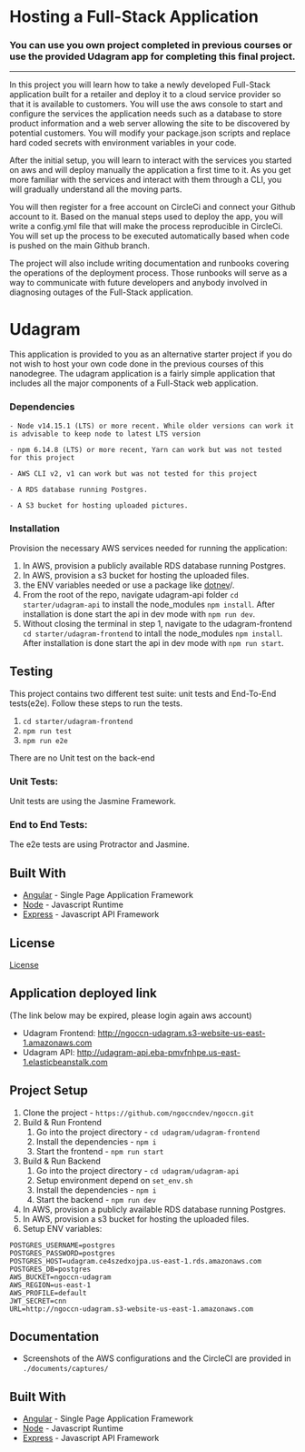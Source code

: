 # Hosting a Full-Stack Application

### **You can use you own project completed in previous courses or use the provided Udagram app for completing this final project.**

---

In this project you will learn how to take a newly developed Full-Stack application built for a retailer and deploy it to a cloud service provider so that it is available to customers. You will use the aws console to start and configure the services the application needs such as a database to store product information and a web server allowing the site to be discovered by potential customers. You will modify your package.json scripts and replace hard coded secrets with environment variables in your code.

After the initial setup, you will learn to interact with the services you started on aws and will deploy manually the application a first time to it. As you get more familiar with the services and interact with them through a CLI, you will gradually understand all the moving parts.

You will then register for a free account on CircleCi and connect your Github account to it. Based on the manual steps used to deploy the app, you will write a config.yml file that will make the process reproducible in CircleCi. You will set up the process to be executed automatically based when code is pushed on the main Github branch.

The project will also include writing documentation and runbooks covering the operations of the deployment process. Those runbooks will serve as a way to communicate with future developers and anybody involved in diagnosing outages of the Full-Stack application.

# Udagram

This application is provided to you as an alternative starter project if you do not wish to host your own code done in the previous courses of this nanodegree. The udagram application is a fairly simple application that includes all the major components of a Full-Stack web application.



### Dependencies

```
- Node v14.15.1 (LTS) or more recent. While older versions can work it is advisable to keep node to latest LTS version

- npm 6.14.8 (LTS) or more recent, Yarn can work but was not tested for this project

- AWS CLI v2, v1 can work but was not tested for this project

- A RDS database running Postgres.

- A S3 bucket for hosting uploaded pictures.

```

### Installation

Provision the necessary AWS services needed for running the application:

1. In AWS, provision a publicly available RDS database running Postgres. <Place holder for link to classroom article>
1. In AWS, provision a s3 bucket for hosting the uploaded files. <Place holder for tlink to classroom article>
1. the ENV variables needed or use a package like [dotnev](https://www.npmjs.com/package/dotenv)/.
1. From the root of the repo, navigate udagram-api folder `cd starter/udagram-api` to install the node_modules `npm install`. After installation is done start the api in dev mode with `npm run dev`.
1. Without closing the terminal in step 1, navigate to the udagram-frontend `cd starter/udagram-frontend` to intall the node_modules `npm install`. After installation is done start the api in dev mode with `npm run start`.

## Testing

This project contains two different test suite: unit tests and End-To-End tests(e2e). Follow these steps to run the tests.

1. `cd starter/udagram-frontend`
1. `npm run test`
1. `npm run e2e`

There are no Unit test on the back-end

### Unit Tests:

Unit tests are using the Jasmine Framework.

### End to End Tests:

The e2e tests are using Protractor and Jasmine.

## Built With

- [Angular](https://angular.io/) - Single Page Application Framework
- [Node](https://nodejs.org) - Javascript Runtime
- [Express](https://expressjs.com/) - Javascript API Framework

## License

[License](LICENSE.txt)

## Application deployed link 
(The link below may be expired, please login again aws account)
- Udagram Frontend: http://ngoccn-udagram.s3-website-us-east-1.amazonaws.com
- Udagram API: http://udagram-api.eba-pmvfnhpe.us-east-1.elasticbeanstalk.com

## Project Setup
1. Clone the project - `https://github.com/ngoccndev/ngoccn.git`
2. Build & Run Frontend
   1. Go into the project directory - `cd udagram/udagram-frontend`
   2. Install the dependencies - `npm i`
   3. Start the frontend - `npm run start`
3. Build & Run Backend
   1. Go into the project directory - `cd udagram/udagram-api`
   2. Setup environment depend on `set_env.sh`
   3. Install the dependencies - `npm i`
   4. Start the backend - `npm run dev`
4. In AWS, provision a publicly available RDS database running Postgres.
5. In AWS, provision a s3 bucket for hosting the uploaded files.
6. Setup ENV variables:     


```
POSTGRES_USERNAME=postgres
POSTGRES_PASSWORD=postgres
POSTGRES_HOST=udagram.ce4szedxojpa.us-east-1.rds.amazonaws.com
POSTGRES_DB=postgres
AWS_BUCKET=ngoccn-udagram
AWS_REGION=us-east-1
AWS_PROFILE=default
JWT_SECRET=cnn
URL=http://ngoccn-udagram.s3-website-us-east-1.amazonaws.com

```


## Documentation
- Screenshots of the AWS configurations and the CircleCI are provided in `./documents/captures/`

## Built With

- [Angular](https://angular.io/) - Single Page Application Framework
- [Node](https://nodejs.org) - Javascript Runtime
- [Express](https://expressjs.com/) - Javascript API Framework